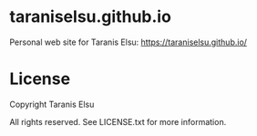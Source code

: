 # taraniselsu.github.io

Personal web site for Taranis Elsu: https://taraniselsu.github.io/


# License

Copyright Taranis Elsu

All rights reserved. See LICENSE.txt for more information.
